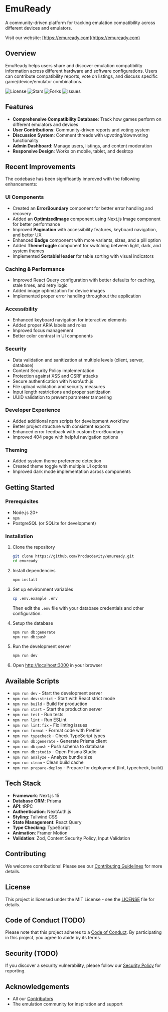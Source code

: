 # EmuReady

A community-driven platform for tracking emulation compatibility across different devices and emulators.

Visit our website: [https://emuready.com](https://emuready.com)

## Overview

EmuReady helps users share and discover emulation compatibility information across different hardware and software configurations. Users can contribute compatibility reports, vote on listings, and discuss specific game/device/emulator combinations.

![License](https://img.shields.io/github/license/Producdevity/emuready?cacheSeconds=1)
![Stars](https://img.shields.io/github/stars/Producdevity/emuready?cacheSeconds=1)
![Forks](https://img.shields.io/github/forks/Producdevity/emuready?cacheSeconds=1)
![Issues](https://img.shields.io/github/issues/Producdevity/emuready?cacheSeconds=1)

## Features

- **Comprehensive Compatibility Database**: Track how games perform on different emulators and devices
- **User Contributions**: Community-driven reports and voting system
- **Discussion System**: Comment threads with upvoting/downvoting functionality
- **Admin Dashboard**: Manage users, listings, and content moderation
- **Responsive Design**: Works on mobile, tablet, and desktop

## Recent Improvements

The codebase has been significantly improved with the following enhancements:

### UI Components

- Created an **ErrorBoundary** component for better error handling and recovery
- Added an **OptimizedImage** component using Next.js Image component for better performance
- Improved **Pagination** with accessibility features, keyboard navigation, and better UX
- Enhanced **Badge** component with more variants, sizes, and a pill option
- Added **ThemeToggle** component for switching between light, dark, and system themes
- Implemented **SortableHeader** for table sorting with visual indicators

### Caching & Performance

- Improved React Query configuration with better defaults for caching, stale times, and retry logic
- Added image optimization for device images
- Implemented proper error handling throughout the application

### Accessibility

- Enhanced keyboard navigation for interactive elements
- Added proper ARIA labels and roles
- Improved focus management
- Better color contrast in UI components

### Security

- Data validation and sanitization at multiple levels (client, server, database)
- Content Security Policy implementation
- Protection against XSS and CSRF attacks
- Secure authentication with NextAuth.js
- File upload validation and security measures
- Input length restrictions and proper sanitization
- UUID validation to prevent parameter tampering

### Developer Experience

- Added additional npm scripts for development workflow
- Better project structure with consistent exports
- Enhanced error feedback with custom ErrorBoundary
- Improved 404 page with helpful navigation options

### Theming

- Added system theme preference detection
- Created theme toggle with multiple UI options
- Improved dark mode implementation across components

## Getting Started

### Prerequisites

- Node.js 20+
- `npm`
- PostgreSQL (or SQLite for development)

### Installation

1. Clone the repository

   ```bash
   git clone https://github.com/Producdevity/emuready.git
   cd emuready
   ```

2. Install dependencies

   ```bash
   npm install
   ```

3. Set up environment variables

   ```bash
   cp .env.example .env
   ```

   Then edit the `.env` file with your database credentials and other configuration.

4. Setup the database

   ```bash
   npm run db:generate
   npm run db:push
   ```

5. Run the development server

   ```bash
   npm run dev
   ```

6. Open [http://localhost:3000](http://localhost:3000) in your browser

## Available Scripts

- `npm run dev` - Start the development server
- `npm run dev:strict` - Start with React strict mode
- `npm run build` - Build for production
- `npm run start` - Start the production server
- `npm run test` - Run tests
- `npm run lint` - Run ESLint
- `npm run lint:fix` - Fix linting issues
- `npm run format` - Format code with Prettier
- `npm run typecheck` - Check TypeScript types
- `npm run db:generate` - Generate Prisma client
- `npm run db:push` - Push schema to database
- `npm run db:studio` - Open Prisma Studio
- `npm run analyze` - Analyze bundle size
- `npm run clean` - Clean build cache
- `npm run prepare-deploy` - Prepare for deployment (lint, typecheck, build)

## Tech Stack

- **Framework**: Next.js 15
- **Database ORM**: Prisma
- **API**: tRPC
- **Authentication**: NextAuth.js
- **Styling**: Tailwind CSS
- **State Management**: React Query
- **Type Checking**: TypeScript
- **Animation**: Framer Motion
- **Validation**: Zod, Content Security Policy, Input Validation

## Contributing

We welcome contributions! Please see our [Contributing Guidelines](CONTRIBUTING.md) for more details.

## License

This project is licensed under the MIT License - see the [LICENSE](LICENSE) file for details.

## Code of Conduct (TODO)

Please note that this project adheres to a [Code of Conduct](CODE_OF_CONDUCT.md). By participating in this project, you agree to abide by its terms.

## Security (TODO)

If you discover a security vulnerability, please follow our [Security Policy](SECURITY.md) for reporting.

## Acknowledgements

- All our [Contributors](https://github.com/Producdevity/emuready/graphs/contributors)
- The emulation community for inspiration and support
